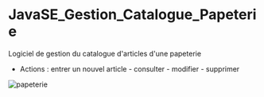 # JavaSE_Gestion_Catalogue_Papeterie

 Logiciel de gestion du catalogue d'articles d'une papeterie
 - Actions : entrer un nouvel article - consulter - modifier - supprimer
 
 ![papeterie](https://user-images.githubusercontent.com/77495411/117330395-ee853700-ae95-11eb-9ee7-fdca0cc0c2f2.png)

